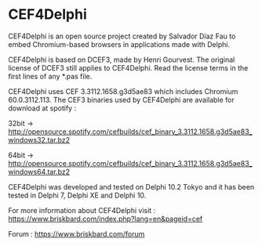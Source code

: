 ﻿# CEF4Delphi
CEF4Delphi is an open source project created by Salvador Díaz Fau to embed Chromium-based browsers in applications made with Delphi.

CEF4Delphi is based on DCEF3, made by Henri Gourvest. The original license of DCEF3 still applies to CEF4Delphi. Read the license terms in the first lines of any *.pas file.

CEF4Delphi uses CEF 3.3112.1658.g3d5ae83 which includes Chromium 60.0.3112.113. 
The CEF3 binaries used by CEF4Delphi are available for download at spotify :

  32bit -> http://opensource.spotify.com/cefbuilds/cef_binary_3.3112.1658.g3d5ae83_windows32.tar.bz2
  
  64bit -> http://opensource.spotify.com/cefbuilds/cef_binary_3.3112.1658.g3d5ae83_windows64.tar.bz2


CEF4Delphi was developed and tested on Delphi 10.2 Tokyo and it has been tested in Delphi 7, Delphi XE and Delphi 10.

For more information about CEF4Delphi visit : 
  https://www.briskbard.com/index.php?lang=en&pageid=cef

Forum :
  https://www.briskbard.com/forum
